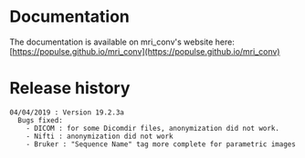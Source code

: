 # Documentation

The documentation is available on mri_conv's website here: [https://populse.github.io/mri_conv](https://populse.github.io/mri_conv)

# Release history

    04/04/2019 : Version 19.2.3a
	  Bugs fixed:
	    - DICOM : for some Dicomdir files, anonymization did not work.
	    - Nifti : anonymization did not work
	    - Bruker : "Sequence Name" tag more complete for parametric images
